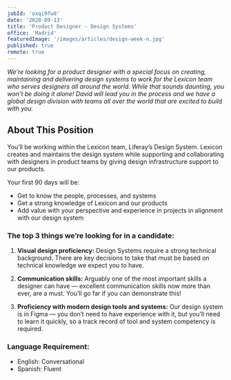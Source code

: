 ```yaml
---
jobId: 'oxqi9fw8'
date: '2020-09-13'
title: 'Product Designer - Design Systems'
office: 'Madrid'
featuredImage: '/images/articles/design-week-n.jpg'
published: true
remote: true
---
```


_We’re looking for a product designer with a special focus on creating, maintaining and delivering design systems to work for the Lexicon team who serves designers all around the world. While that sounds daunting, you won’t be doing it alone! David will lead you in the process and we have a global design division with teams all over the world that are excited to build with you._


## About This Position

You’ll be working within the Lexicon team, Liferay’s Design System. Lexicon creates and maintains the design system while supporting and collaborating with designers in product teams by giving design infrastructure support to our products.

Your first 90 days will be:

* Get to know the people, processes, and systems
* Get a strong knowledge of Lexicon and our products
* Add value with your perspective and experience in projects in alignment with our design system

### The top 3 things we’re looking for in a candidate:

1. **Visual design proficiency:** Design Systems require a strong technical background. There are key decisions to take that must be based on technical knowledge we expect you to have.

2. **Communication skills:** Arguably one of the most important skills a designer can have — excellent communication skills now more than ever, are a must. You’ll go far if you can demonstrate this!

3. **Proficiency with modern design tools and systems:** Our design system is in Figma — you don’t need to have experience with it, but you’ll need to learn it quickly, so a track record of tool and system competency is required.

### Language Requirement:

* English: Conversational
* Spanish: Fluent
